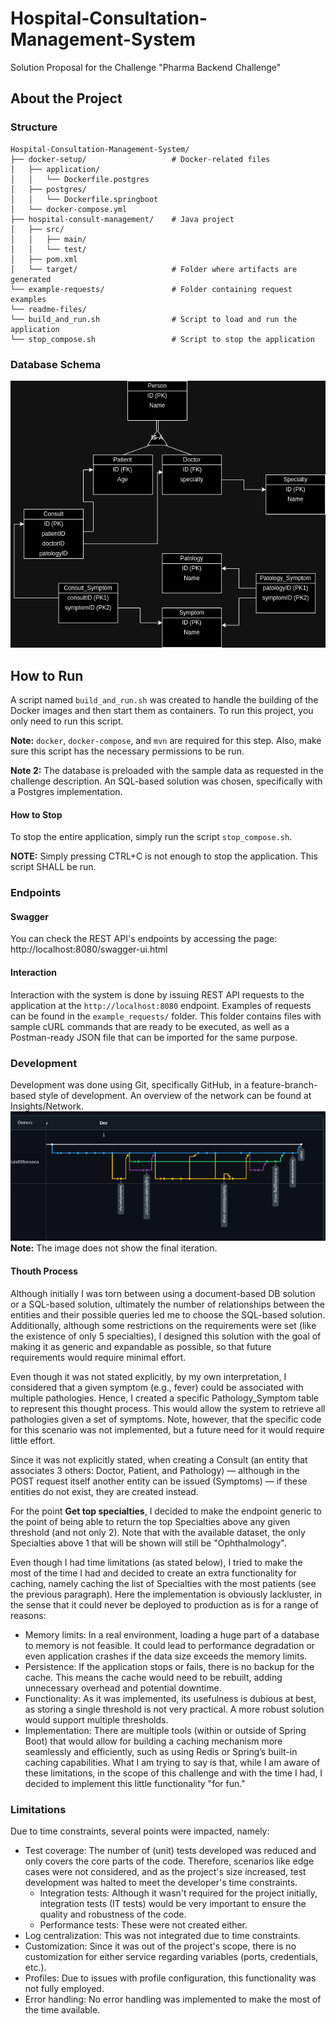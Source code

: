 # Hospital-Consultation-Management-System
Solution Proposal for the Challenge "Pharma Backend Challenge"

## About the Project
### Structure
```agsl
Hospital-Consultation-Management-System/
├── docker-setup/                   # Docker-related files
│   ├── application/
│   │   └── Dockerfile.postgres
│   ├── postgres/
│   │   └── Dockerfile.springboot
│   └── docker-compose.yml
├── hospital-consult-management/    # Java project
│   ├── src/
│   │   ├── main/
│   │   └── test/
│   ├── pom.xml
│   └── target/                     # Folder where artifacts are generated
└── example-requests/               # Folder containing request examples
└── readme-files/
└── build_and_run.sh                # Script to load and run the application
└── stop_compose.sh                 # Script to stop the application
```

### Database Schema
![img.png](readme-files/dbschema.png)

## How to Run
A script named `build_and_run.sh` was created to handle the building of the Docker images and then start them as containers. To run this project, you only need to run this script.

**Note:** `docker`, `docker-compose`, and `mvn` are required for this step. Also, make sure this script has the necessary permissions to be run.

**Note 2:** The database is preloaded with the sample data as requested in the challenge description. An SQL-based solution was chosen, specifically with a Postgres implementation.

#### How to Stop
To stop the entire application, simply run the script `stop_compose.sh`.

**NOTE:** Simply pressing CTRL+C is not enough to stop the application. This script SHALL be run.

### Endpoints
#### Swagger
You can check the REST API's endpoints by accessing the page: http://localhost:8080/swagger-ui.html

#### Interaction
Interaction with the system is done by issuing REST API requests to the application at the `http://localhost:8080` endpoint. Examples of requests can be found in the `example_requests/` folder. This folder contains files with sample cURL commands that are ready to be executed, as well as a Postman-ready JSON file that can be imported for the same purpose.

### Development
Development was done using Git, specifically GitHub, in a feature-branch-based style of development. An overview of the network can be found at Insights/Network.
![img.png](readme-files/img.png)
**Note:** The image does not show the final iteration.
#### Thouth Process
Although initially I was torn between using a document-based DB solution or a SQL-based solution, ultimately the number of relationships between the entities and their possible queries led me to choose the SQL-based solution. Additionally, although some restrictions on the requirements were set (like the existence of only 5 specialties), I designed this solution with the goal of making it as generic and expandable as possible, so that future requirements would require minimal effort.

Even though it was not stated explicitly, by my own interpretation, I considered that a given symptom (e.g., fever) could be associated with multiple pathologies. Hence, I created a specific Pathology_Symptom table to represent this thought process. This would allow the system to retrieve all pathologies given a set of symptoms. Note, however, that the specific code for this scenario was not implemented, but a future need for it would require little effort.

Since it was not explicitly stated, when creating a Consult (an entity that associates 3 others: Doctor, Patient, and Pathology) — although in the POST request itself another entity can be issued (Symptoms) — if these entities do not exist, they are created instead.

For the point **Get top specialties**, I decided to make the endpoint generic to the point of being able to return the top Specialties above any given threshold (and not only 2). Note that with the available dataset, the only Specialties above 1 that will be shown will still be "Ophthalmology".

Even though I had time limitations (as stated below), I tried to make the most of the time I had and decided to create an extra functionality for caching, namely caching the list of Specialties with the most patients (see the previous paragraph). Here the implementation is obviously lackluster, in the sense that it could never be deployed to production as is for a range of reasons:

  - Memory limits: In a real environment, loading a huge part of a database to memory is not feasible. It could lead to performance degradation or even application crashes if the data size exceeds the memory limits.
  - Persistence: If the application stops or fails, there is no backup for the cache. This means the cache would need to be rebuilt, adding unnecessary overhead and potential downtime.
  - Functionality: As it was implemented, its usefulness is dubious at best, as storing a single threshold is not very practical. A more robust solution would support multiple thresholds.
  - Implementation: There are multiple tools (within or outside of Spring Boot) that would allow for building a caching mechanism more seamlessly and efficiently, such as using Redis or Spring’s built-in caching capabilities.
What I am trying to say is that, while I am aware of these limitations, in the scope of this challenge and with the time I had, I decided to implement this little functionality "for fun."
### Limitations
Due to time constraints, several points were impacted, namely:

- Test coverage: The number of (unit) tests developed was reduced and only covers the core parts of the code. Therefore, scenarios like edge cases were not considered, and as the project's size increased, test development was halted to meet the developer's time constraints.
  - Integration tests: Although it wasn't required for the project initially, integration tests (IT tests) would be very important to ensure the quality and robustness of the code.
  - Performance tests: These were not created either.
- Log centralization: This was not integrated due to time constraints.
- Customization: Since it was out of the project's scope, there is no customization for either service regarding variables (ports, credentials, etc.).
- Profiles: Due to issues with profile configuration, this functionality was not fully employed.
- Error handling: No error handling was implemented to make the most of the time available.
